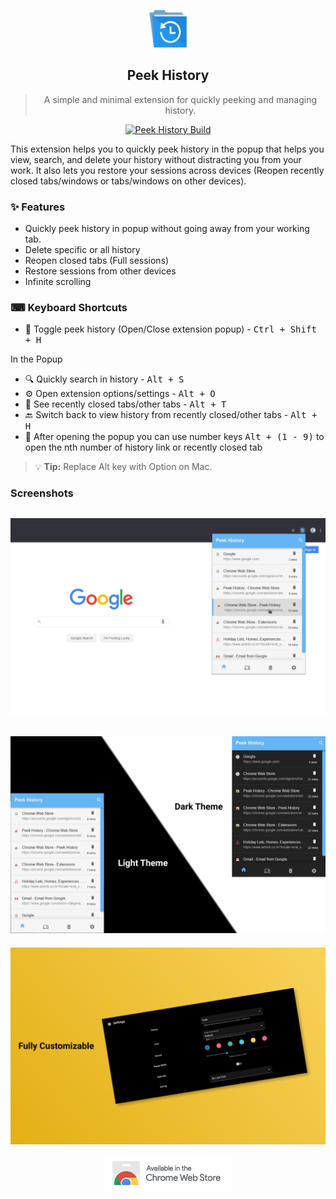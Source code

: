 <p align="center">
  <a href="https://chrome.google.com/webstore/detail/peek-history/gknodemjjckmkncijnedcpogffimkmbm">
    <img alt="Peek History" src="readme/icon.png" width="60" />
  </a>
</p>
<h2 align="center">
  Peek History
</h2>

> <p align="center">A simple and minimal extension for quickly peeking and managing history. </p>

<p align="center">
  <a href="https://github.com/abdulsamad/peek-history/actions"/>
   <img src="https://github.com/abdulsamad/peek-history/actions/workflows/build.yml/badge.svg" alt="Peek History Build">
  </a>
</h2>

This extension helps you to quickly peek history in the popup that helps you view, search, and delete your history without distracting you from your work. It also lets you restore your sessions across devices (Reopen recently closed tabs/windows or tabs/windows on other devices).

### ✨ Features

- Quickly peek history in popup without going away from your working tab.
- Delete specific or all history
- Reopen closed tabs (Full sessions)
- Restore sessions from other devices
- Infinite scrolling

### ⌨ Keyboard Shortcuts

- 🔵 Toggle peek history (Open/Close extension popup) - <kbd>Ctrl + Shift + H</kbd>

In the Popup

- 🔍 Quickly search in history - <kbd>Alt + S</kbd>
- ⚙️ Open extension options/settings - <kbd>Alt + O</kbd>
- 📑 See recently closed tabs/other tabs - <kbd>Alt + T</kbd>
- 🔙 Switch back to view history from recently closed/other tabs - <kbd>Alt + H</kbd>
- 🔢 After opening the popup you can use number keys <kbd>Alt + (1 - 9)</kbd> to open the nth number of history link or recently closed tab

> 💡 **Tip:** Replace Alt key with Option on Mac.

### Screenshots

## ![peek_history screenshot](readme/normal_screenshot.png 'normal screenshot')

## ![peek_history theme screenshot](readme/theme_screenshot.png 'themes')

![peek_history options screenshot](readme/options_screenshot.png 'options')
<br>

<p align="center" >
  <a href="https://chrome.google.com/webstore/detail/peek-history/gknodemjjckmkncijnedcpogffimkmbm">
  <img src="readme/chromewebstore.png" alt="ChromeWebStore logo" height="58" width="206">
  </a>
</p>
